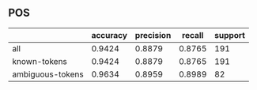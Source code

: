 
## POS

|                  | accuracy | precision | recall | support |
|------------------|----------|-----------|--------|---------|
| all              | 0.9424   | 0.8879    | 0.8765 | 191     |
| known-tokens     | 0.9424   | 0.8879    | 0.8765 | 191     |
| ambiguous-tokens | 0.9634   | 0.8959    | 0.8989 | 82      |

